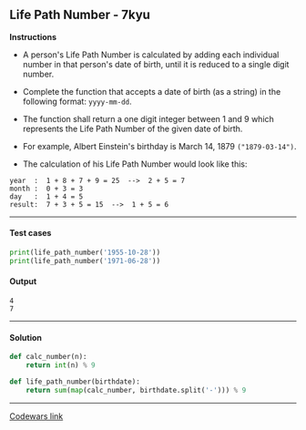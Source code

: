 ## Life Path Number - 7kyu

**Instructions**

- A person's Life Path Number is calculated by adding each individual number in that person's date of birth, until it is reduced to a single digit number.

- Complete the function that accepts a date of birth (as a string) in the following format: `yyyy-mm-dd`.

- The function shall return a one digit integer between 1 and 9 which represents the Life Path Number of the given date of birth.

- For example, Albert Einstein's birthday is March 14, 1879 `("1879-03-14")`.

- The calculation of his Life Path Number would look like this:

```
year  :  1 + 8 + 7 + 9 = 25  -->  2 + 5 = 7
month :  0 + 3 = 3
day   :  1 + 4 = 5
result:  7 + 3 + 5 = 15  -->  1 + 5 = 6
```

---

#### Test cases

```python
print(life_path_number('1955-10-28'))
print(life_path_number('1971-06-28'))
```

#### Output

```
4
7
```

---

#### Solution

```python
def calc_number(n):
    return int(n) % 9

def life_path_number(birthdate):
    return sum(map(calc_number, birthdate.split('-'))) % 9
```

---

[Codewars link](https://www.codewars.com/kata/5a1a76c8a7ad6aa26a0007a0)
